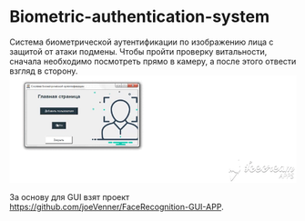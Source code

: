 # Biometric-authentication-system
Система биометрической аутентификации по изображению лица с защитой от атаки подмены.
Чтобы пройти проверку витальности, сначала необходимо посмотреть прямо в камеру, а после этого отвести взгляд в сторону.
![screen-gif](./demo_auth.gif)

За основу для GUI взят проект https://github.com/joeVenner/FaceRecognition-GUI-APP.
